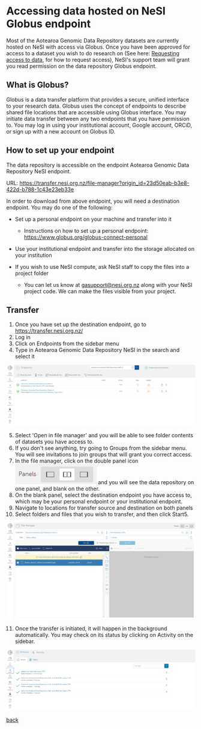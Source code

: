 # Accessing data hosted on NeSI Globus endpoint

Most of the Aotearoa Genomic Data Repository datasets are currently hosted on NeSI with access via Globus. Once you have been approved for access to a dataset you wish to do research on (See here: [Requesting access to data](navigating.md), for how to request access), NeSI's support team will grant you read permission on the data repository Globus endpoint.

## What is Globus?

Globus is a data transfer platform that provides a secure, unified interface to your research data. Globus uses the concept of endpoints to describe shared file locations that are accessible using Globus interface. You may initiate data transfer between any two endpoints that you have permission to. You may log in using your institutional account, Google account, ORCiD, or sign up with a new account on Globus ID.

## How to set up your endpoint

The data repository is accessible on the endpoint Aotearoa Genomic Data Repository NeSI endpoint.

URL: https://transfer.nesi.org.nz/file-manager?origin_id=23d50eab-b3e8-422d-b788-1c43e23eb33e

In order to download from above endpoint, you will need a destination endpoint. You may do one of the following:

- Set up a personal endpoint on your machine and transfer into it

    - Instructions on how to set up a personal endpoint: https://www.globus.org/globus-connect-personal

- Use your institutional endpoint and transfer into the storage allocated on your institution

- If you wish to use NeSI compute, ask NeSI staff to copy the files into a project folder

    - You can let us know at gasupport@nesi.org.nz along with your NeSI project code. We can make the files visible from your project.

## Transfer

1. Once you have set up the destination endpoint, go to https://transfer.nesi.org.nz/
2. Log in
3. Click on Endpoints from the sidebar menu
4. Type in Aotearoa Genomic Data Repository NeSI in the search and select it

![Alt text](../assets/images/globus1.png)

5. Select 'Open in file manager' and you will be able to see folder contents of datasets you have access to.
6. If you don't see anything, try going to Groups from the sidebar menu. You will see invitations to join groups that will grant you correct access.
7. In the file manager, click on the double panel icon ![Alt text](../assets/images/globus15.png) and you will see the data repository on one panel, and blank on the other.
8. On the blank panel, select the destination endpoint you have access to, which may be your personal endpoint or your institutional endpoint.
9. Navigate to locations for transfer source and destination on both panels
10. Select folders and files that you wish to transfer, and then click Start5. 

![Alt text](../assets/images/globus2.png)

11. Once the transfer is initiated, it will happen in the background automatically. You may check on its status by clicking on Activity on the sidebar.

![Alt text](../assets/images/globus3.png)

[back](index.md)